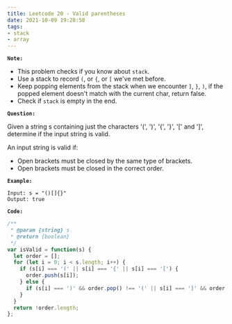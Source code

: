 ```yaml
---
title: Leetcode 20 - Valid parentheses
date: 2021-10-09 19:28:58
tags:
- stack
- array
---
```

**`Note:`**
- This problem checks if you know about `stack`.
- Use a stack to record `(`, or `{`, or `[` we've met before.
- Keep popping elements from the stack when we encounter `]`, `}`, `)`, if the popped element doesn't match with the current char, return false.
- Check if `stack` is empty in the end.

**`Question:`**

Given a string s containing just the characters '(', ')', '{', '}', '[' and ']', determine if the input string is valid.

An input string is valid if:

- Open brackets must be closed by the same type of brackets.
- Open brackets must be closed in the correct order.

**`Example:`**
```
Input: s = "()[]{}"
Output: true
```

**`Code:`**
```javascript
/**
 * @param {string} s
 * @return {boolean}
 */
var isValid = function(s) {
  let order = [];
  for (let i = 0; i < s.length; i++) {
    if (s[i] === '(' || s[i] === '{' || s[i] === '[') {
      order.push(s[i]);
    } else {
      if (s[i] === ')' && order.pop() !== '(' || s[i] === ']' && order.pop() !== '[' || s[i] === '}' && order.pop() !== '{' ) return false;
    }
  }
  return !order.length;
};
```